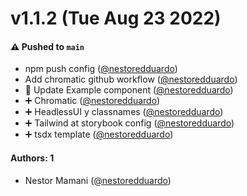 # v1.1.2 (Tue Aug 23 2022)

#### ⚠️ Pushed to `main`

- npm push config ([@nestoredduardo](https://github.com/nestoredduardo))
- Add chromatic github workflow ([@nestoredduardo](https://github.com/nestoredduardo))
- 🤏 Update Example component ([@nestoredduardo](https://github.com/nestoredduardo))
- ➕ Chromatic ([@nestoredduardo](https://github.com/nestoredduardo))
- ➕ HeadlessUI y classnames ([@nestoredduardo](https://github.com/nestoredduardo))
- ➕ Tailwind at storybook config ([@nestoredduardo](https://github.com/nestoredduardo))
- ➕ tsdx template ([@nestoredduardo](https://github.com/nestoredduardo))

#### Authors: 1

- Nestor Mamani ([@nestoredduardo](https://github.com/nestoredduardo))
